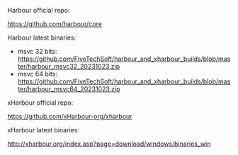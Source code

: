 Harbour official repo:

https://github.com/harbour/core

Harbour latest binaries:
  * msvc 32 bits: https://github.com/FiveTechSoft/harbour_and_xharbour_builds/blob/master/harbour_msvc32_20231023.zip
  * msvc 64 bits: https://github.com/FiveTechSoft/harbour_and_xharbour_builds/blob/master/harbour_msvc64_20231023.zip

xHarbour official repo:

https://github.com/xHarbour-org/xharbour

xHarbour latest binaries:

http://xharbour.org/index.asp?page=download/windows/binaries_win

